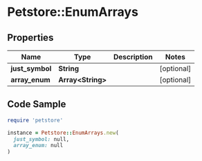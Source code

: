 # Petstore::EnumArrays

## Properties

| Name | Type | Description | Notes |
| ---- | ---- | ----------- | ----- |
| **just_symbol** | **String** |  | [optional] |
| **array_enum** | **Array&lt;String&gt;** |  | [optional] |

## Code Sample

```ruby
require 'petstore'

instance = Petstore::EnumArrays.new(
  just_symbol: null,
  array_enum: null
)
```

